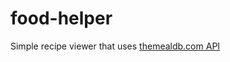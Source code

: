 # food-helper
Simple recipe viewer that uses [themealdb.com API](https://www.themealdb.com/api.php)
